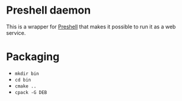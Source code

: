 # Preshell daemon

This is a wrapper for [Preshell](https://github.com/sabel83/preshell) that
makes it possible to run it as a web service.

# Packaging

* `mkdir bin`
* `cd bin`
* `cmake ..`
* `cpack -G DEB`


